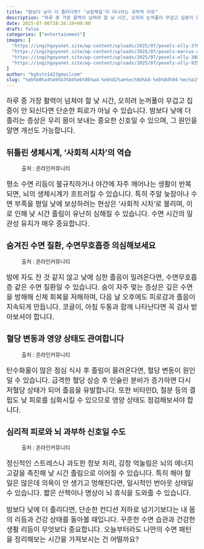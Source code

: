 ```yaml
---
title: "밤보다 낮이 더 졸리다면? ‘낮잠체질’이 아니라는 과학적 이유"
description: "하루 중 가장 활력이 넘쳐야 할 낮 시간, 오히려 눈꺼풀이 무겁고 집중이 안 되신다면 단순한 피로가 아닐 수 있습니다. 밤보다 낮에 더 졸리는 증상은 우리 몸이 보내는 중요한 신호일 수 있으며, 그 원인을 알면 개선도 가능합니다."
date: 2025-07-06T18:26:19+09:00
draft: false
categories: ["entertainment"]
images: [
  "https://ingihgoyonet.site/wp-content/uploads/2025/07/pexels-olly-3767411-1-1024x683.jpg"
  "https://ingihgoyonet.site/wp-content/uploads/2025/07/pexels-marcus-aurelius-4064174-1024x576.jpg"
  "https://ingihgoyonet.site/wp-content/uploads/2025/07/pexels-olly-3807982-1024x690.jpg"
  "https://ingihgoyonet.site/wp-content/uploads/2025/07/pexels-olly-935763-1024x683.jpg"
]
author: "kgkstn1423gmailcom"
slug: "%eb%b0%a4%eb%b3%b4%eb%8b%a4-%eb%82%ae%ec%9d%b4-%eb%8d%94-%ec%a1%b8%eb%a6%ac%eb%8b%a4%eb%a9%b4-%eb%82%ae%ec%9e%a0%ec%b2%b4%ec%a7%88%ec%9d%b4-%ec%95%84%eb%8b%88%eb%9d%bc%eb%8a%94"
---
```


<p style="font-size:18px">하루 중 가장 활력이 넘쳐야 할 낮 시간, 오히려 눈꺼풀이 무겁고 집중이 안 되신다면 단순한 피로가 아닐 수 있습니다. 밤보다 낮에 더 졸리는 증상은 우리 몸이 보내는 중요한 신호일 수 있으며, 그 원인을 알면 개선도 가능합니다.</p> <h2 >뒤틀린 생체시계, ‘사회적 시차’의 역습</h2> <figure ><img src="https://ingihgoyonet.site/wp-content/uploads/2025/07/pexels-olly-3767411-1-1024x683.jpg" alt="" style="aspect-ratio:16/9;object-fit:cover"/><figcaption >출처 : 온라인커뮤니티</figcaption></figure> <p style="font-size:18px">평소 수면 리듬이 불규칙하거나 야간에 자주 깨어나는 생활이 반복되면, 뇌의 생체시계가 흐트러질 수 있습니다. 특히 주말 늦잠이나 수면 부족을 평일 낮에 보상하려는 현상은 ‘사회적 시차’로 불리며, 이로 인해 낮 시간 졸림이 유난히 심해질 수 있습니다. 수면 시간의 일관성 유지가 매우 중요합니다.</p> <h2 >숨겨진 수면 질환, 수면무호흡증 의심해보세요</h2> <figure ><img src="https://ingihgoyonet.site/wp-content/uploads/2025/07/pexels-marcus-aurelius-4064174-1024x576.jpg" alt="" style="aspect-ratio:16/9;object-fit:cover"/><figcaption >출처 : 온라인커뮤니티</figcaption></figure> <p style="font-size:18px">밤에 자도 잔 것 같지 않고 낮에 심한 졸음이 밀려온다면, 수면무호흡증 같은 수면 질환일 수 있습니다. 숨이 자주 멎는 증상은 깊은 수면을 방해해 신체 회복을 저해하며, 다음 날 오후에도 피로감과 졸음이 지속되게 만듭니다. 코골이, 아침 두통과 함께 나타난다면 꼭 검사 받아보셔야 합니다.</p> <h2 >혈당 변동과 영양 상태도 관여합니다</h2> <figure ><img src="https://ingihgoyonet.site/wp-content/uploads/2025/07/pexels-olly-3807982-1024x690.jpg" alt="" style="aspect-ratio:16/9;object-fit:cover"/><figcaption >출처 : 온라인커뮤니티</figcaption></figure> <p style="font-size:18px">탄수화물이 많은 점심 식사 후 졸림이 몰려온다면, 혈당 변동이 원인일 수 있습니다. 급격한 혈당 상승 후 인슐린 분비가 증가하면 다시 저혈당 상태가 되어 졸음을 유발합니다. 또한 비타민D, 철분 등의 결핍도 낮 피로를 심화시킬 수 있으므로 영양 상태도 점검해보셔야 합니다.</p> <h2 >심리적 피로와 뇌 과부하 신호일 수도</h2> <figure ><img src="https://ingihgoyonet.site/wp-content/uploads/2025/07/pexels-olly-935763-1024x683.jpg" alt="" style="aspect-ratio:16/9;object-fit:cover"/><figcaption >출처 : 온라인커뮤니티</figcaption></figure> <p style="font-size:18px">정신적인 스트레스나 과도한 정보 처리, 감정 억눌림은 뇌의 에너지 고갈을 촉진해 낮 시간 졸림으로 이어질 수 있습니다. 특히 해야 할 일은 많은데 의욕이 안 생기고 멍해진다면, 일시적인 번아웃 상태일 수 있습니다. 짧은 산책이나 명상이 뇌 휴식을 도와줄 수 있습니다.</p> <p style="font-size:18px">밤보다 낮에 더 졸리다면, 단순한 컨디션 저하로 넘기기보다는 내 몸의 리듬과 건강 상태를 돌아볼 때입니다. 꾸준한 수면 습관과 건강한 생활 리듬이 무엇보다 중요합니다. 오늘부터라도 나만의 수면 패턴을 정리해보는 시간을 가져보시는 건 어떨까요?</p>